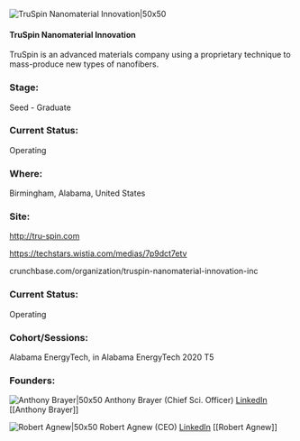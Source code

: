 

![TruSpin Nanomaterial Innovation|50x50](https://apimg.techstars.com/connect/images/image_files/5f47cade34a60d4abf000023/original/TruSpin_Logo.jpg)

#### TruSpin Nanomaterial Innovation
TruSpin is an advanced materials company using a proprietary technique to mass-produce new types of nanofibers.

### Stage: 
Seed - Graduate 

### Current Status: 
Operating

### Where:
Birmingham, Alabama, United States

### Site:
http://tru-spin.com

https://techstars.wistia.com/medias/7p9dct7etv

crunchbase.com/organization/truspin-nanomaterial-innovation-inc

### Current Status: 
Operating

### Cohort/Sessions: 
Alabama EnergyTech, in Alabama EnergyTech 2020 T5

### Founders: 

![Anthony Brayer|50x50](https://apimg.techstars.com/connect/images/image_files/5f48129934a60d4abf000069/original/Anthony_Launchpad1.jpg) Anthony Brayer (Chief Sci. Officer) [LinkedIn](https://linkedin.com/in/anthony-brayer-609432151) [[Anthony Brayer]]

![Robert Agnew|50x50](https://apimg.techstars.com/connect/images/image_files/5f47c96734a60d4abf000020/original/Robert_Agnew_Headshot.jpg) Robert Agnew (CEO) [LinkedIn](https://linkedin.com/in/robertagnewtruspin) [[Robert Agnew]]


